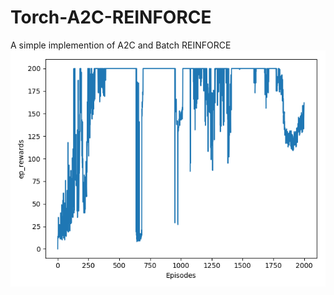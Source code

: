 # Torch-A2C-REINFORCE
A simple implemention of A2C and Batch REINFORCE
![alt text](A2C_CartPole.png?raw=true "A2C")
